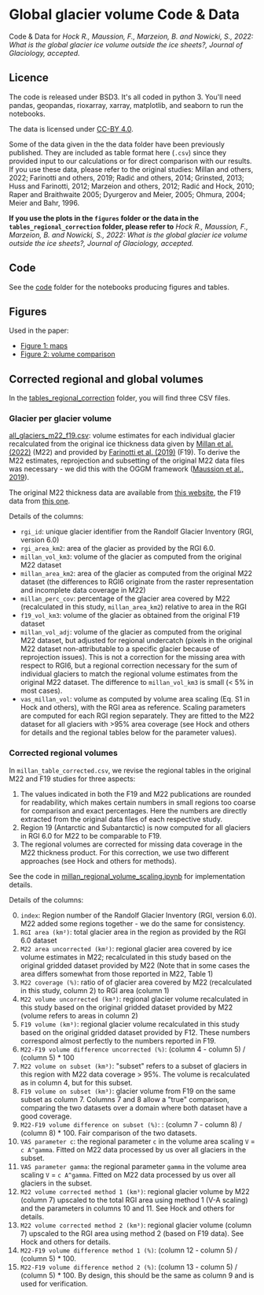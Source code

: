 # Global glacier volume Code & Data

Code & Data for *Hock R., Maussion, F., Marzeion, B. and Nowicki, S., 2022: What is the global glacier ice volume outside the ice sheets?, Journal of Glaciology, accepted.*

## Licence 

The code is released under BSD3. It's all coded in python 3. You'll need pandas, geopandas, rioxarray, xarray, matplotlib, and seaborn to run the notebooks.

The data is licensed under [CC-BY 4.0](https://creativecommons.org/licenses/by/4.0/).

Some of the data given in the the data folder have been previously published. They are included as table format here (`.csv`) since they provided input to our calculations or for direct comparison with our results. If you use these data, please refer to the original studies: Millan and others, 2022; Farinotti and others, 2019; Radić and others, 2014; Grinsted, 2013; Huss and Farinotti, 2012; Marzeion and others, 2012; Radić and Hock, 2010; Raper and Braithwaite 2005; Dyurgerov and Meier, 2005; Ohmura, 2004; Meier and Bahr, 1996.

**If you use the plots in the `figures` folder or the data in the `tables_regional_correction` folder, please refer to** *Hock R., Maussion, F., Marzeion, B. and Nowicki, S., 2022: What is the global glacier ice volume outside the ice sheets?, Journal of Glaciology, accepted.* 

## Code

See the [code](code) folder for the notebooks producing figures and tables.

## Figures

Used in the paper:
- [Figure 1: maps](figures/plot_maps_bright.png)
- [Figure 2: volume comparison](figures/plot_global_and_reg_log.png)

## Corrected regional and global volumes

In the [tables_regional_correction](tables_regional_correction) folder, you will find three CSV files.

### Glacier per glacier volume

[all_glaciers_m22_f19.csv](tables_regional_correction/all_glaciers_m22_f19.csv): volume estimates for each individual glacier recalculated from the original ice thickness data given by [Millan et al. (2022)](https://www.nature.com/articles/s41561-021-00885-z) (M22) and provided by [Farinotti et al. (2019)](https://www.nature.com/articles/s41561-019-0300-3) (F19). To derive the M22 estimates, reprojection and subsetting of the original M22 data files was necessary - we did this with the OGGM framework ([Maussion et al., 2019](https://gmd.copernicus.org/articles/12/909/2019/)).

The original M22 thickness data are available from [this website](https://www.sedoo.fr/theia-publication-products/?uuid=55acbdd5-3982-4eac-89b2-46703557938c), the F19 data from [this one](https://www.research-collection.ethz.ch/handle/20.500.11850/315707).

Details of the columns:
- `rgi_id`: unique glacier identifier from the Randolf Glacier Inventory (RGI, version 6.0)
- `rgi_area_km2`: area of the glacier as provided by the RGI 6.0. 
- `millan_vol_km3`: volume of the glacier as computed from the original M22 dataset
- `millan_area_km2`: area of the glacier as computed from the original M22 dataset (the differences to RGI6 originate from the raster representation and incomplete data coverage in M22) 
- `millan_perc_cov`: percentage of the glacier area covered by M22 (recalculated in this study, `millan_area_km2`) relative to area in the RGI 
- `f19_vol_km3`: volume of the glacier as obtained from the original F19 dataset 
- `millan_vol_adj`: volume of the glacier as computed from the original M22 dataset, but adjusted for regional undercatch (pixels in the original M22 dataset non-attributable to a specific glacier because of reprojection issues). This is not a correction for the missing area with respect to RGI6, but a regional correction necessary for the sum of individual glaciers to match the regional volume estimates from the original M22 dataset. The difference to  `millan_vol_km3` is small (< 5% in most cases).
- `vas_millan_vol`: volume as computed by volume area scaling (Eq. S1 in Hock and others), with the RGI area as reference. Scaling parameters are computed for each RGI region separately. They are fitted to the M22 dataset for all glaciers with >95% area coverage (see Hock and others for details and the regional tables below for the parameter values).

### Corrected regional volumes

In `millan_table_corrected.csv`, we revise the regional tables in the original M22 and F19 studies for three aspects:

1. The values indicated in both the F19 and M22 publications are rounded for readability, which makes certain numbers in small regions too coarse for comparison and exact percentages. Here the numbers are directly extracted from the original data files of each respective study.
2. Region 19 (Antarctic and Subantarctic) is now computed for all glaciers in RGI 6.0 for M22 to be comparable to F19.
3. The regional volumes are corrected for missing data coverage in the M22 thickness product. For this correction, we use two different approaches (see Hock and others for methods).

See the code in [millan_regional_volume_scaling.ipynb](code/millan_regional_volume_scaling.ipynb) for implementation details.

Details of the columns:

0. `index`: Region number of the Randolf Glacier Inventory (RGI, version 6.0). M22 added some regions together - we do the same for consistency.
1. `RGI area (km²)`: total glacier area in the region as provided by the RGI 6.0 dataset
2. `M22 area uncorrected (km²)`: regional glacier area covered by ice volume estimates in M22; recalculated in this study based on the original gridded dataset provided by M22 (Note that in some cases the area differs somewhat from those reported in M22, Table 1)
3. `M22 coverage (%)`: ratio of of glacier area covered by M22 (recalculated in this study, column 2) to RGI area (column 1)
4. `M22 volume uncorrected (km³)`: regional glacier volume recalculated in this study based on the original gridded dataset provided by M22 (volume refers to areas in column 2)
5. `F19 volume (km³)`: regional glacier volume recalculated in this study based on the original gridded dataset provided by F12. These numbers correspond almost perfectly to the numbers reported in F19. 
6. `M22-F19 volume difference uncorrected (%)`: (column 4 - column 5) / (column 5) * 100
7. `M22 volume on subset (km³)`: "subset" refers to a subset of glaciers in this region with M22 data coverage > 95%. The volume is recalculated as in column 4, but for this subset.
8. `F19 volume on subset (km³)`: glacier volume from F19 on the same subset as column 7. Columns 7 and 8 allow a "true" comparison, comparing the two datasets over a domain where both dataset have a good coverage.
9. `M22-F19 volume difference on subset (%)`: : (column 7 - column 8) / (column 8) * 100. Fair comparison of the two datasets.
10. `VAS parameter c`: the regional parameter `c` in the volume area scaling `V` = `c A^gamma`. Fitted on M22 data processed by us over all glaciers in the subset.
11. `VAS parameter gamma`: the regional parameter `gamma` in the volume area scaling `V` = `c A^gamma`. Fitted on M22 data processed by us over all glaciers in the subset.
12. `M22 volume corrected method 1 (km³)`: regional glacier volume by M22 (column 7) upscaled to the total RGI area using method 1 (V-A scaling) and the parameters in columns 10 and 11.  See Hock and others for details.
13. `M22 volume corrected method 2 (km³)`: regional glacier volume (column 7) upscaled to the RGI area using method 2 (based on F19 data). See Hock and others for details.
14. `M22-F19 volume difference method 1 (%)`: (column 12 - column 5) / (column 5) * 100. 
15. `M22-F19 volume difference method 2 (%)`: (column 13 - column 5) / (column 5) * 100. By design, this should be the same as column 9 and is used for verification.
